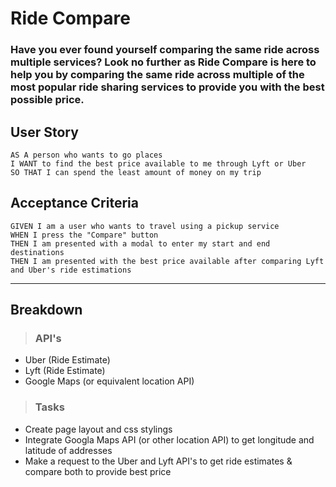 # Ride Compare

### Have you ever found yourself comparing the same ride across multiple services? Look no further as **Ride Compare** is here to help you by comparing the same ride across multiple of the most popular ride sharing services to provide you with the best possible price. 

## User Story
```
AS A person who wants to go places
I WANT to find the best price available to me through Lyft or Uber
SO THAT I can spend the least amount of money on my trip
```

## Acceptance Criteria
```
GIVEN I am a user who wants to travel using a pickup service
WHEN I press the "Compare" button
THEN I am presented with a modal to enter my start and end destinations
THEN I am presented with the best price available after comparing Lyft and Uber's ride estimations
```

---

## Breakdown

> ### API's
- Uber (Ride Estimate)
- Lyft (Ride Estimate)
- Google Maps (or equivalent location API)


> ### Tasks
- Create page layout and css stylings
- Integrate Googla Maps API (or other location API) to get longitude and latitude of addresses
- Make a request to the Uber and Lyft API's to get ride estimates & compare both to provide best price
